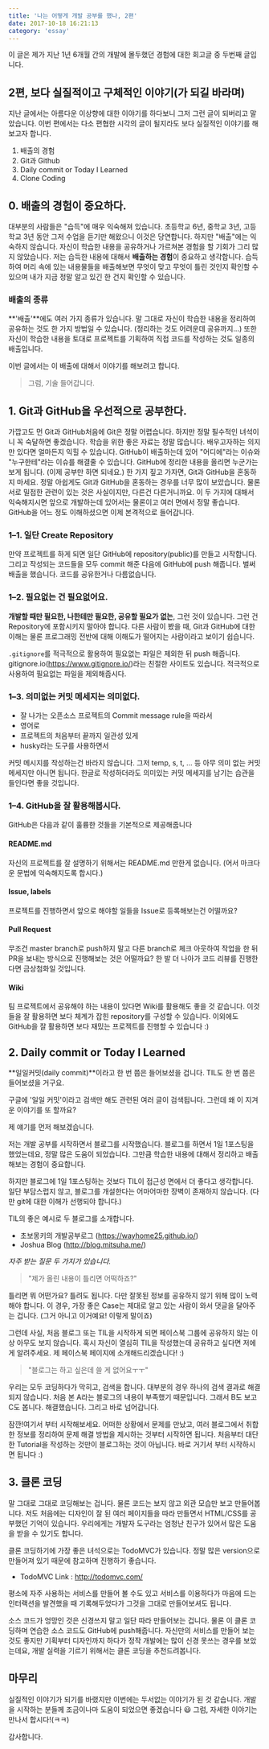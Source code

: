 ```yaml
---
title: '나는 어떻게 개발 공부를 했나, 2편'
date: 2017-10-18 16:21:13
category: 'essay'
---
```


이 글은 제가 지난 1년 6개월 간의 개발에 몰두했던 경험에 대한 회고글 중 두번째 글입니다.

## 2편, 보다 실질적이고 구체적인 이야기(가 되길 바라며)

지난 글에서는 아름다운 이상향에 대한 이야기를 하다보니 그저 그런 글이 되버리고 말았습니다. 이번 편에서는 다소 편협한 시각의 글이 될지라도 보다 실질적인 이야기를 해보고자 합니다.

1. 배출의 경험
2. Git과 Github
3. Daily commit or Today I Learned
4. Clone Coding

## 0. 배출의 경험이 중요하다.

대부분의 사람들은 "습득"에 매우 익숙해져 있습니다. 초등학교 6년, 중학교 3년, 고등학교 3년 동안 그저 수업을 듣기만 해왔으니 이것은 당연합니다. 하지만 "배출"에는 익숙하지 않습니다. 자신이 학습한 내용을 공유하거나 가르쳐본 경험을 할 기회가 그리 많지 않았습니다.
저는 습득한 내용에 대해서 **배출하는 경험**이 중요하고 생각합니다. 습득하여 머리 속에 있는 내용물들을 배출해보면 무엇이 맞고 무엇이 틀린 것인지 확인할 수 있으며 내가 지금 정말 알고 있긴 한 건지 확인할 수 있습니다.

### 배출의 종류

**'배출'**에도 여러 가지 종류가 있습니다. 말 그대로 자신이 학습한 내용을 정리하여 공유하는 것도 한 가지 방법일 수 있습니다. (정리하는 것도 어려운데 공유까지…) 또한 자신이 학습한 내용을 토대로 프로젝트를 기획하여 직접 코드를 작성하는 것도 일종의 배출입니다.

이번 글에서는 이 배출에 대해서 이야기를 해보려고 합니다.

> 그럼, 기술 들어갑니다.

## 1. Git과 GitHub을 우선적으로 공부한다.

가깝고도 먼 Git과 GitHub처음에 Git은 정말 어렵습니다. 하지만 정말 필수적인 녀석이니 꼭 숙달하면 좋겠습니다. 학습을 위한 좋은 자료는 정말 많습니다. 배우고자하는 의지만 있다면 얼마든지 익힐 수 있습니다.
GitHub이 배출하는데 있어 "어디에"라는 이슈와 "누구한테"라는 이슈를 해결줄 수 있습니다. GitHub에 정리한 내용을 올리면 누군가는 보게 됩니다. (이제 공부만 하면 되네요.)
한 가지 짚고 가자면, Git과 GitHub을 혼동하지 마세요. 정말 아쉽게도 Git과 GitHub을 혼동하는 경우를 너무 많이 보았습니다. 물론 서로 밀접한 관련이 있는 것은 사실이지만, 다른건 다른거니까요.
이 두 가지에 대해서 익숙해지시면 앞으로 개발하는데 있어서는 물론이고 여러 면에서 정말 좋습니다.
GitHub을 어느 정도 이해하셨으면 이제 본격적으로 들어갑니다.

### 1–1. 일단 Create Repository

만약 프로젝트를 하게 되면 일단 GitHub에 repository(public)를 만들고 시작합니다. 그리고 작성되는 코드들을 모두 commit 해준 다음에 GitHub에 push 해줍니다. 벌써 배출을 했습니다. 코드를 공유한거나 다름없습니다.

### 1–2. 필요없는 건 필요없어요.

**개발할 때만 필요한, 나한테만 필요한, 공유할 필요가 없는**, 그런 것이 있습니다. 그런 건 Repository에 포함시키지 말아야 합니다. 다른 사람이 봤을 때, Git과 GitHub에 대한 이해는 물론 프로그래밍 전반에 대해 이해도가 떨어지는 사람이라고 보이기 쉽습니다.

`.gitignore`를 적극적으로 활용하여 필요없는 파일은 제외한 뒤 push 해줍니다. gitignore.io(https://www.gitignore.io/)라는 친절한 사이트도 있습니다. 적극적으로 사용하여 필요없는 파일을 제외해줍시다.

### 1–3. 의미없는 커밋 메세지는 의미없다.

- 잘 나가는 오픈소스 프로젝트의 Commit message rule을 따라서
- 영어로
- 프로젝트의 처음부터 끝까지 일관성 있게
- husky라는 도구를 사용하면서

커밋 메시지를 작성하는건 바라지 않습니다. 그저 temp, s, t, … 등 아무 의미 없는 커밋메세지만 아니면 됩니다. 한글로 작성하더라도 의미있는 커밋 메세지를 남기는 습관을 들인다면 좋을 것입니다.

### 1–4. GitHub을 잘 활용해봅시다.

GitHub은 다음과 같이 훌륭한 것들을 기본적으로 제공해줍니다

#### README.md

자신의 프로젝트를 잘 설명하기 위해서는 README.md 만한게 없습니다. (어서 마크다운 문법에 익숙해지도록 합시다.)

#### Issue, labels

프로젝트를 진행하면서 앞으로 해야할 일들을 Issue로 등록해보는건 어떨까요?

#### Pull Request

무조건 master branch로 push하지 말고 다른 branch로 체크 아웃하여 작업을 한 뒤 PR을 보내는 방식으로 진행해보는 것은 어떨까요? 한 발 더 나아가 코드 리뷰를 진행한다면 금상첨화일 것입니다.

#### Wiki

팀 프로젝트에서 공유해야 하는 내용이 있다면 Wiki를 활용해도 좋을 것 같습니다.
이것들을 잘 활용하면 보다 체계가 잡힌 repository를 구성할 수 있습니다. 이외에도 GitHub을 잘 활용하면 보다 재밌는 프로젝트를 진행할 수 있습니다 :)

## 2. Daily commit or Today I Learned

**일일커밋(daily commit)**이라고 한 번 쯤은 들어보셨을 겁니다. TIL도 한 번 쯤은 들어보셨을 거구요.

구글에 '일일 커밋'이라고 검색만 해도 관련된 여러 글이 검색됩니다. 그런데 왜 이 지겨운 이야기를 또 할까요?

제 얘기를 먼저 해보겠습니다.

저는 개발 공부를 시작하면서 블로그를 시작했습니다. 블로그를 하면서 1일 1포스팅을 했었는데요, 정말 많은 도움이 되었습니다. 그만큼 학습한 내용에 대해서 정리하고 배출해보는 경험이 중요합니다.

하지만 블로그에 1일 1포스팅하는 것보다 TIL이 접근성 면에서 더 좋다고 생각합니다. 일단 부담스럽지 않고, 블로그를 개설한다는 어마어마한 장벽이 존재하지 않습니다. (다만 git에 대한 이해가 선행되야 합니다.)

TIL의 좋은 예시로 두 블로그를 소개합니다.

- 초보몽키의 개발공부로그 (https://wayhome25.github.io/)
- Joshua Blog (http://blog.mitsuha.me/)

_자주 받는 질문 두 가지가 있습니다._

> "제가 올린 내용이 틀리면 어떡하죠?"

틀리면 뭐 어떤가요? 틀려도 됩니다. 다만 잘못된 정보를 공유하지 않기 위해 많이 노력해야 합니다. 이 경우, 가장 좋은 Case는 제대로 알고 있는 사람이 와서 댓글을 달아주는 겁니다. (그거 아니고 이거예요! 이렇게 말이죠)

그런데 사실, 처음 블로그 또는 TIL을 시작하게 되면 페이스북 그룹에 공유하지 않는 이상 아무도 보지 않습니다. 혹시 자신이 열심히 TIL을 작성했는데 공유하고 싶다면 저에게 알려주세요. 제 페이스북 페이지에 소개해드리겠습니다! :)

> "블로그는 하고 싶은데 쓸 게 없어요ㅜㅜ"

우리는 모두 코딩하다가 막히고, 검색을 합니다. 대부분의 경우 하나의 검색 결과로 해결되지 않습니다. 처음 본 A라는 블로그의 내용이 부족했기 때문입니다. 그래서 B도 보고 C도 봅니다. 해결했습니다. 그리고 바로 넘어갑니다.

잠깐!여기서 부터 시작해보세요. 어떠한 상황에서 문제를 만났고, 여러 블로그에서 취합한 정보를 정리하여 문제 해결 방법을 제시하는 것부터 시작하면 됩니다. 처음부터 대단한 Tutorial을 작성하는 것만이 블로그하는 것이 아닙니다.
바로 거기서 부터 시작하시면 됩니다 :)

## 3. 클론 코딩

말 그대로 그대로 코딩해보는 겁니다. 물론 코드는 보지 않고 외관 모습만 보고 만들어봅니다. 저도 처음에는 디자인이 잘 된 여러 페이지들을 따라 만들면서 HTML/CSS를 공부했던 기억이 있습니다. 우리에게는 개발자 도구라는 엄청난 친구가 있어서 많은 도움을 받을 수 있기도 합니다.

클론 코딩하기에 가장 좋은 녀석으로는 TodoMVC가 있습니다. 정말 많은 version으로 만들어져 있기 때문에 참고하며 진행하기 좋습니다.

- TodoMVC Link : http://todomvc.com/

평소에 자주 사용하는 서비스를 만들어 볼 수도 있고 서비스를 이용하다가 마음에 드는 인터랙션을 발견했을 때 기록해두었다가 그것을 그대로 만들어보셔도 됩니다.

소스 코드가 엉망인 것은 신경쓰지 말고 일단 따라 만들어보는 겁니다. 물론 이 클론 코딩하며 연습한 소스 코드도 GitHub에 push해줍니다.
자신만의 서비스를 만들어 보는 것도 좋지만 기획부터 디자인까지 하다가 정작 개발에는 많이 신경 못쓰는 경우를 보았는데요, 개발 실력을 기르기 위해서는 클론 코딩을 추천드려봅니다.

## 마무리

실질적인 이야기가 되기를 바랬지만 이번에는 두서없는 이야기가 된 것 같습니다. 개발을 시작하는 분들께 조금이나마 도움이 되었으면 좋겠습니다 😃 그럼, 자세한 이야기는 만나서 합시다!(ㅋㅋ)

감사합니다.
